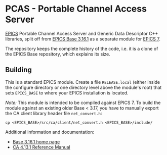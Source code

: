 # PCAS - Portable Channel Access Server

[EPICS](https://epics-controls.org/) Portable Channel Access Server
and Generic Data Descriptor C++ libraries, split off from
[EPICS Base 3.16.1](https://epics-controls.org/resources-and-support/base/series-3-16/3-16-1/)
as a separate module for
[EPICS 7](https://epics-controls.org/resources-and-support/base/epics-7/).

The repository keeps the complete history of the code, i.e. it is a clone 
of the EPICS Base repository, which explains its size.

## Building

This is a standard EPICS module. Create a file `RELEASE.local` (either inside 
the configure directory or one directory level above the module's root) that 
sets `EPICS_BASE` to where your EPICS installation is located.

*Note:* This module is intended to be compiled against EPICS 7. 
To build the module against an existing older Base < 3.17, you have to 
manually export the CA client library header file `net_convert.h`:

    cp <EPICS_BASE>/src/ca/client/net_convert.h <EPICS_BASE>/include/

Additional information and documentation:
* [Base 3.16.1 home page](https://epics-controls.org/resources-and-support/base/series-3-16/3-16-1/)
* [CA 4.13.1 Reference Manual](https://epics.anl.gov/base/R7-0/1-docs/CAref.html)
